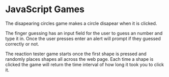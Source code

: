 # JavaScript Games

The disapearing circles game makes a circle disapear when it is clicked.

The finger guessing has an input field for the user to guess an number and type it in. Once the user presses enter an alert will prompt if they guessed correctly or not.

The reaction tester game starts once the first shape is pressed and randomly places shapes all across the web page. Each time a shape is clicked the game will return the time interval of how long it took you to click it.